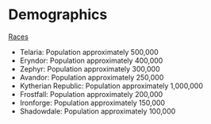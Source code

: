 # Demographics

[Races](Races%200137f73abd204c52a2ff4dc8075520b0.md)

- Telaria: Population approximately 500,000
- Eryndor: Population approximately 400,000
- Zephyr: Population approximately 300,000
- Avandor: Population approximately 250,000
- Kytherian Republic: Population approximately 1,000,000
- Frostfall: Population approximately 200,000
- Ironforge: Population approximately 150,000
- Shadowdale: Population approximately 100,000